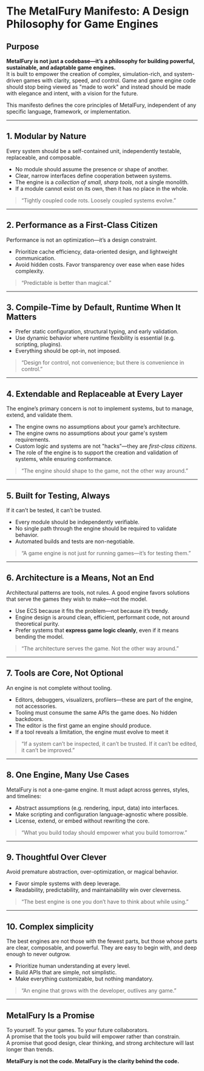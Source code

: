 # The MetalFury Manifesto: A Design Philosophy for Game Engines

## Purpose
**MetalFury is not just a codebase—it’s a philosophy for building powerful, sustainable, and adaptable game engines.**  
It is built to empower the creation of complex, simulation-rich, and system-driven games with clarity, speed, and control.
Game and game engine code should stop being viewed as "made to work" and instead should be made with elegance and intent, with a vision for the future.

This manifesto defines the core principles of MetalFury, independent of any specific language, framework, or implementation.

---

## 1. Modular by Nature
Every system should be a self-contained unit, independently testable, replaceable, and composable.  
- No module should assume the presence or shape of another.  
- Clear, narrow interfaces define cooperation between systems.  
- The engine is a *collection of small, sharp tools*, not a single monolith.
- If a module cannot exist on its own, then it has no place in the whole.

> “Tightly coupled code rots. Loosely coupled systems evolve.”

---

## 2. Performance as a First-Class Citizen
Performance is not an optimization—it’s a design constraint.  
- Prioritize cache efficiency, data-oriented design, and lightweight communication.  
- Avoid hidden costs. Favor transparency over ease when ease hides complexity.

> “Predictable is better than magical.”

---

## 3. Compile-Time by Default, Runtime When It Matters
- Prefer static configuration, structural typing, and early validation.  
- Use dynamic behavior where runtime flexibility is essential (e.g. scripting, plugins).  
- Everything should be opt-in, not imposed.

> “Design for control, not convenience; but there is convenience in control.”

---

## 4. Extendable and Replaceable at Every Layer
The engine’s primary concern is not to implement systems, but to manage, extend, and validate them.
- The engine owns no assumptions about your game’s architecture.
- The engine owns no assumptions about your game's system requirements.  
- Custom logic and systems are not "hacks"—they are *first-class citizens*.
- The role of the engine is to support the creation and validation of systems, while ensuring conformance.

> “The engine should shape to the game, not the other way around.”

---

## 5. Built for Testing, Always
If it can’t be tested, it can’t be trusted.  
- Every module should be independently verifiable.  
- No single path through the engine should be required to validate behavior.  
- Automated builds and tests are non-negotiable.

> “A game engine is not just for running games—it’s for testing them.”

---

## 6. Architecture is a Means, Not an End
Architectural patterns are tools, not rules. A good engine favors solutions that serve the games they wish to make—not the model.
- Use ECS because it fits the problem—not because it’s trendy.
- Engine design is around clean, efficient, performant code, not around theoretical purity.
- Prefer systems that **express game logic cleanly**, even if it means bending the model.

> “The architecture serves the game. Not the other way around.”

---

## 7. Tools are Core, Not Optional
An engine is not complete without tooling.  
- Editors, debuggers, visualizers, profilers—these are part of the engine, not accessories.  
- Tooling must consume the same APIs the game does. No hidden backdoors.
- The editor is the first game an engine should produce.
- If a tool reveals a limitation, the engine must evolve to meet it

> “If a system can’t be inspected, it can’t be trusted. If it can’t be edited, it can’t be improved.”

---

## 8. One Engine, Many Use Cases
MetalFury is not a one-game engine. It must adapt across genres, styles, and timelines:  
- Abstract assumptions (e.g. rendering, input, data) into interfaces.  
- Make scripting and configuration language-agnostic where possible.  
- License, extend, or embed without rewriting the core.

> “What you build today should empower what you build tomorrow.”

---

## 9. Thoughtful Over Clever
Avoid premature abstraction, over-optimization, or magical behavior.  
- Favor simple systems with deep leverage.  
- Readability, predictability, and maintainability win over cleverness.

> “The best engine is one you don’t have to think about while using.”

---

## 10. Complex simplicity
The best engines are not those with the fewest parts, but those whose parts are clear, composable, and powerful.
They are easy to begin with, and deep enough to never outgrow.  
- Prioritize human understanding at every level.
- Build APIs that are simple, not simplistic.
- Make everything customizable, but nothing mandatory.

> “An engine that grows with the developer, outlives any game.”

---

## MetalFury Is a Promise
To yourself. To your games. To your future collaborators.  
A promise that the tools you build will empower rather than constrain.  
A promise that good design, clear thinking, and strong architecture will last longer than trends.

**MetalFury is not the code. MetalFury is the clarity behind the code.**

